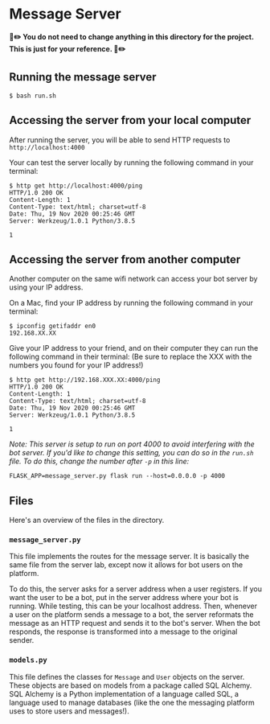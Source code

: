 # Message Server
**🚫✏️ You do not need to change anything in this directory for the project. This is just for your reference. 🚫✏️**

## Running the message server
```
$ bash run.sh
```

## Accessing the server from your local computer
After running the server, you will be able to send HTTP requests to `http://localhost:4000`

Your can test the server locally by running the following command in your terminal:
```
$ http get http://localhost:4000/ping
HTTP/1.0 200 OK
Content-Length: 1
Content-Type: text/html; charset=utf-8
Date: Thu, 19 Nov 2020 00:25:46 GMT
Server: Werkzeug/1.0.1 Python/3.8.5

1
```

## Accessing the server from another computer
Another computer on the same wifi network can access your bot server by using your IP address.

On a Mac, find your IP address by running the following command in your terminal:
```
$ ipconfig getifaddr en0
192.168.XX.XX
```

Give your IP address to your friend, and on their computer they can run the following command in their terminal:
(Be sure to replace the XXX with the numbers you found for your IP address!)
```
$ http get http://192.168.XXX.XX:4000/ping
HTTP/1.0 200 OK
Content-Length: 1
Content-Type: text/html; charset=utf-8
Date: Thu, 19 Nov 2020 00:25:46 GMT
Server: Werkzeug/1.0.1 Python/3.8.5

1
```

*Note: This server is setup to run on port 4000 to avoid interfering with the bot server. If you'd
like to change this setting, you can do so in the `run.sh` file. To do this, change the number after
`-p` in this line:*
```
FLASK_APP=message_server.py flask run --host=0.0.0.0 -p 4000
```

## Files
Here's an overview of the files in the directory.

### `message_server.py`
This file implements the routes for the message server. It is basically the same
file from the server lab, except now it allows for bot users on the platform.

To do this, the server asks for a server address when a user registers. If you want the user
to be a bot, put in the server address where your bot is running. While testing, this
can be your localhost address. Then, whenever a user on the platform sends a message to
a bot, the server reformats the message as an HTTP request and sends it to the bot's server.
When the bot responds, the response is transformed into a message to the original sender.

### `models.py`
This file defines the classes for `Message` and `User` objects on the server. These objects
are based on models from a package called SQL Alchemy. SQL Alchemy is a Python implementation
of a language called SQL, a language used to manage databases (like the one the messaging platform
uses to store users and messages!).
